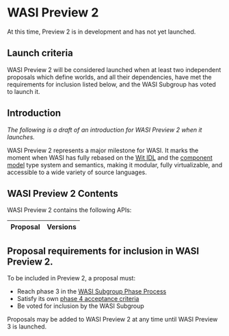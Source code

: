 # WASI Preview 2

At this time, Preview 2 is in development and has not yet launched.

## Launch criteria

WASI Preview 2 will be considered launched when at least two independent
proposals which define worlds, and all their dependencies, have met the
requirements for inclusion listed below, and the WASI Subgroup has voted
to launch it.

## Introduction

*The following is a draft of an introduction for WASI Preview 2 when it launches.*

WASI Preview 2 represents a major milestone for WASI. It marks the moment
when WASI has fully rebased on the [Wit IDL] and the [component model]
type system and semantics, making it modular, fully virtualizable, and
accessible to a wide variety of source languages.

[Wit IDL]: https://github.com/WebAssembly/component-model/blob/main/design/mvp/WIT.md
[component model]: https://github.com/WebAssembly/component-model

## WASI Preview 2 Contents

WASI Preview 2 contains the following APIs:

| Proposal                                                                       | Versions |
| ------------------------------------------------------------------------------ | -------- |

## Proposal requirements for inclusion in WASI Preview 2.

To be included in Preview 2, a proposal must:

 - Reach phase 3 in the [WASI Subgroup Phase Process]
 - Satisfy its own [phase 4 acceptance criteria]
 - Be voted for inclusion by the WASI Subgroup

Proposals may be added to WASI Preview 2 at any time until WASI Preview 3
is launched.

[WASI Subgroup Phase Process]: https://github.com/WebAssembly/WASI/blob/main/Contributing.md#the-phase-process
[phase 4 acceptance criteria]: https://github.com/WebAssembly/WASI/blob/main/Contributing.md#2-feature-description-available-wasi-subgroup
[worlds]: https://github.com/WebAssembly/component-model/blob/main/design/mvp/WIT.md#wit-worlds
[launch criteria]: #wasi-preview-2-launch-criteria
